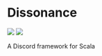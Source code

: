 # Dissonance

[![](https://github.com/Billzabob/discord/workflows/build/badge.svg)](https://github.com/Billzabob/dissonance)
[![](https://img.shields.io/discord/390751088829005826.svg?style=flat)](https://discordapp.com/invite/JXt4Zd)


A Discord framework for Scala
